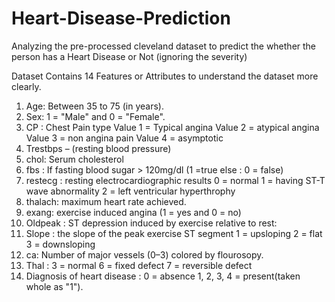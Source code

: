 # Heart-Disease-Prediction
Analyzing the pre-processed cleveland dataset to predict the whether the person has a Heart Disease or Not (ignoring the severity)

Dataset Contains 14 Features or Attributes to understand the dataset more clearly.
1.  Age: Between 35 to 75 (in years).
2.  Sex: 1 = "Male" and 0 = "Female".
3.  CP : Chest Pain type
      Value 1 = Typical angina
      Value 2 = atypical angina
      Value 3 = non angina pain
      Value 4 = asymptotic
4.  Trestbps – (resting blood pressure)
5.  chol: Serum cholesterol 
6.  fbs : If fasting blood sugar > 120mg/dl (1 =true else : 0 = false)
7.  restecg : resting electrocardiographic results
      0 = normal 
      1 = having ST-T wave abnormality 
      2 = left ventricular hyperthrophy
8.  thalach: maximum heart rate achieved.
9.  exang: exercise induced angina (1 = yes and 0 = no)
10. Oldpeak : ST depression induced by exercise relative to rest: 
11. Slope : the slope of the peak exercise ST segment
      1 = upsloping
      2 = flat
      3 = downsloping 
12. ca: Number of major vessels (0–3) colored by flourosopy. 
13. Thal : 3 = normal 6 = fixed defect 7 = reversible defect 
14. Diagnosis of heart disease : 0 = absence 1, 2, 3, 4 = present(taken whole as "1").
